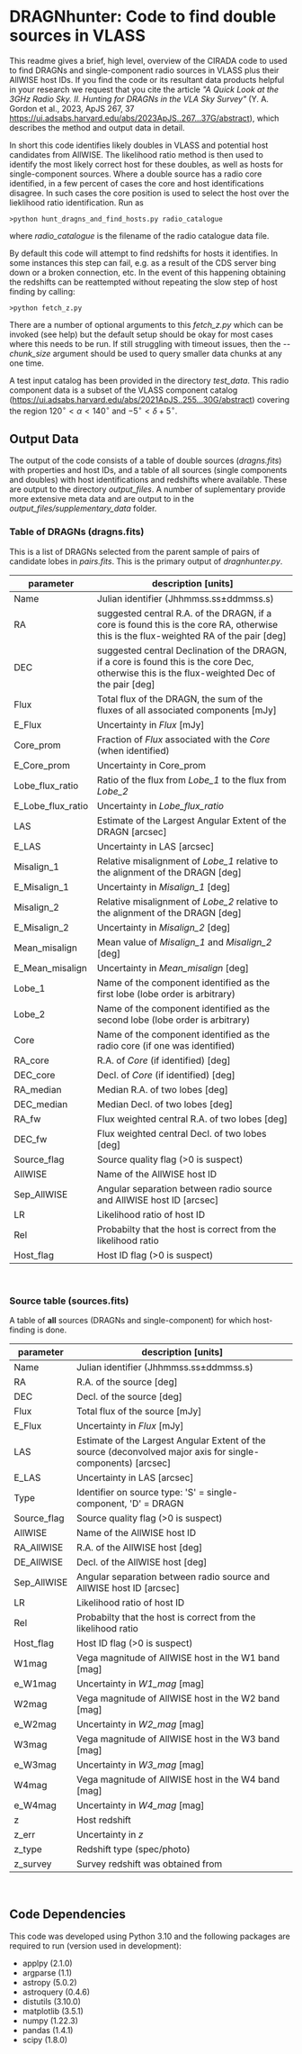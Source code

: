# DRAGNhunter: Code to find double sources in VLASS

This readme gives a brief, high level, overview of the CIRADA code to used to find DRAGNs and single-component radio sources in VLASS plus their AllWISE host IDs. If you find the code or its resultant data products helpful in your research we request that you cite the article _"A Quick Look at the 3GHz Radio Sky. II. Hunting for DRAGNs in the VLA Sky Survey"_ (Y. A. Gordon et al., 2023, ApJS 267, 37 https://ui.adsabs.harvard.edu/abs/2023ApJS..267...37G/abstract), which describes the method and output data in detail.


In short this code identifies likely doubles in VLASS and potential host candidates from AllWISE. The likelihood ratio method is then used to identify the most likely correct host for these doubles, as well as hosts for single-component sources. Where a double source has a radio core identified, in a few percent of cases the core and host identifications disagree. In such cases the core position is used to select the host over the lieklihood ratio identification. Run as 

    >python hunt_dragns_and_find_hosts.py radio_catalogue

where *radio_catalogue* is the filename of the radio catalogue data file.

By default this code will attempt to find redshifts for hosts it identifies. 
In some instances this step can fail, e.g. as a result of the CDS server bing down or a broken connection, etc.
In the event of this happening obtaining the redshifts can be reattempted without repeating the slow step of host finding by calling:

    >python fetch_z.py

There are a number of optional arguments to this _fetch_z.py_ which can be invoked (see help) but the default setup should be okay for most cases where this needs to be run. If still struggling with timeout issues, then the _--chunk_size_ argument should be used to query smaller data chunks at any one time.


A test input catalog has been provided in the directory _test_data_. This radio component data is a subset of the VLASS component catalog (https://ui.adsabs.harvard.edu/abs/2021ApJS..255...30G/abstract) covering the region $120^{\circ} < \alpha < 140^{\circ}$ and $-5^{\circ} < \delta +5^{\circ}$.



## Output Data

The output of the code consists of a table of double sources (_dragns.fits_) with properties and host IDs, and a table of all sources (single components and doubles) with host identifications and redshifts where available. These are output to the directory _output_files_. 
A number of suplementary provide more extensive meta data and are output to in the _output_files/supplementary_data_ folder.


### Table of DRAGNs (dragns.fits)
This is a list of DRAGNs selected from the parent sample of pairs of candidate lobes in _pairs.fits_. This is the primary output of _dragnhunter.py_.

parameter | description [units]
----------|------------
Name | Julian identifier (Jhhmmss.ss±ddmmss.s)
RA | suggested central R.A. of the DRAGN, if a core is found this is the core RA, otherwise this is the flux-weighted RA of the pair [deg]
DEC | suggested central Declination of the DRAGN, if a core is found this is the core Dec, otherwise this is the flux-weighted Dec of the pair [deg]
Flux | Total flux of the DRAGN, the sum of the fluxes of all associated components [mJy]
E_Flux | Uncertainty in _Flux_ [mJy]
Core_prom | Fraction of _Flux_ associated with the _Core_ (when identified)
E_Core_prom | Uncertainty in Core_prom
Lobe_flux_ratio | Ratio of the flux from _Lobe_1_ to the flux from _Lobe_2_
E_Lobe_flux_ratio | Uncertainty in _Lobe_flux_ratio_ 
LAS | Estimate of the Largest Angular Extent of the DRAGN [arcsec]
E_LAS | Uncertainty in LAS [arcsec]
Misalign_1 | Relative misalignment of _Lobe_1_ relative to the alignment of the DRAGN [deg]
E_Misalign_1 | Uncertainty in _Misalign_1_ [deg]
Misalign_2 | Relative misalignment of _Lobe_2_ relative to the alignment of the DRAGN [deg]
E_Misalign_2 | Uncertainty in _Misalign_2_ [deg]
Mean_misalign | Mean value of _Misalign_1_ and _Misalign_2_ [deg]
E_Mean_misalign | Uncertainty in _Mean_misalign_ [deg]
Lobe_1 | Name of the component identified as the first lobe (lobe order is arbitrary)
Lobe_2 | Name of the component identified as the second lobe (lobe order is arbitrary)
Core | Name of the component identified as the radio core (if one was identified)
RA_core | R.A. of _Core_ (if identified) [deg]
DEC_core | Decl. of _Core_ (if identified) [deg]
RA_median | Median R.A. of two lobes [deg]
DEC_median | Median Decl. of two lobes [deg]
RA_fw | Flux weighted central R.A. of two lobes [deg]
DEC_fw | Flux weighted central Decl. of two lobes [deg]
Source_flag | Source quality flag (>0 is suspect)
AllWISE | Name of the AllWISE host ID
Sep_AllWISE | Angular separation between radio source and AllWISE host ID [arcsec]
LR | Likelihood ratio of host ID
Rel | Probabilty that the host is correct from the likelihood ratio
Host_flag | Host ID flag (>0 is suspect)


<br/>

### Source table (sources.fits)
A table of **all** sources (DRAGNs and single-component) for which host-finding is done.

parameter | description [units]
----------|------------
Name | Julian identifier (Jhhmmss.ss±ddmmss.s)
RA | R.A. of the source [deg]
DEC | Decl. of the source [deg]
Flux | Total flux of the source [mJy]
E_Flux | Uncertainty in _Flux_ [mJy]
LAS | Estimate of the Largest Angular Extent of the source (deconvolved major axis for single-components) [arcsec]
E_LAS | Uncertainty in LAS [arcsec]
Type | Identifier on source type: 'S' = single-component, 'D' = DRAGN
Source_flag | Source quality flag (>0 is suspect)
AllWISE | Name of the AllWISE host ID
RA_AllWISE | R.A. of the AllWISE host [deg]
DE_AllWISE | Decl. of the AllWISE host [deg]
Sep_AllWISE | Angular separation between radio source and AllWISE host ID [arcsec]
LR | Likelihood ratio of host ID
Rel | Probabilty that the host is correct from the likelihood ratio
Host_flag | Host ID flag (>0 is suspect) 
W1mag | Vega magnitude of AllWISE host in the W1 band [mag]
e_W1mag | Uncertainty in _W1_mag_ [mag]
W2mag | Vega magnitude of AllWISE host in the W2 band [mag]
e_W2mag | Uncertainty in _W2_mag_ [mag]
W3mag | Vega magnitude of AllWISE host in the W3 band [mag]
e_W3mag | Uncertainty in _W3_mag_ [mag]
W4mag | Vega magnitude of AllWISE host in the W4 band [mag]
e_W4mag | Uncertainty in _W4_mag_ [mag]
z | Host redshift
z_err | Uncertainty in _z_
z_type | Redshift type (spec/photo)
z_survey | Survey redshift was obtained from

<br/>

## Code Dependencies

This code was developed using Python 3.10 and the following packages are required to run (version used in development):
* applpy (2.1.0)
* argparse (1.1)
* astropy (5.0.2)
* astroquery (0.4.6)
* distutils (3.10.0) 
* matplotlib (3.5.1)
* numpy (1.22.3)
* pandas (1.4.1)
* scipy (1.8.0)

